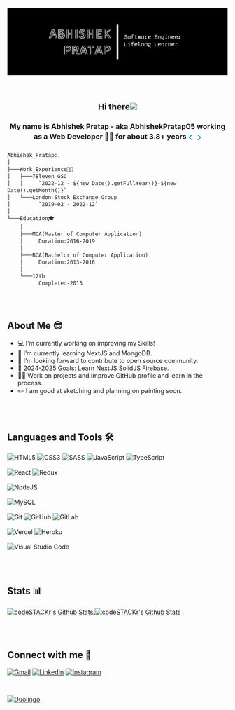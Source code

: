 [![Abhishek Pratap Banner Image](./assets/Banner.png)](https://github.com/AbhishekPratap05)

</br>

### <div align="center" style="font-weight:700">  <h3>Hi there<img src="https://raw.githubusercontent.com/MartinHeinz/MartinHeinz/master/wave.gif" width="30px"> </h3></div>
### <div align="center"> My name is Abhishek Pratap - aka **AbhishekPratap05** working as a Web Developer 👨‍💻 for about **3.8+** years <img src="./assets/code.gif" style="vertical-align: middle" width="30px" ></div>

```
Abhishek_Pratap:.
│
├───Work_Experience👨‍💻
│   ├───7Eleven GSC
│   │	  `2022-12 - ${new Date().getFullYear()}-${new Date().getMonth()}`
│   └───London Stock Exchange Group
│         `2019-02 - 2022-12`
│
└───Education🎓
    │   
    ├───MCA(Master of Computer Application)
    │	  Duration:2016-2019
    │
    ├───BCA(Bachelor of Computer Application)
    │     Duration:2013-2016
    │
    └───12th
          Completed-2013
```

</br></br>

## About Me 😎
- 💻 I’m currently working on improving my Skills!
- 🌱 I’m currently learning NextJS and MongoDB.
- 👯 I’m looking forward to contribute to open source community.
- 🥅 2024-2025 Goals: Learn NextJS SolidJS Firebase.
- :man_office_worker: Work on projects and improve GitHub profile and learn in the process.
- ✏️ I am good at sketching and planning on painting soon.

</br></br>

## Languages and Tools 🛠
<div>
  <img alt="HTML5" src="https://img.shields.io/badge/html5%20-%23E34F26.svg?&style=for-the-badge&logo=html5&logoColor=white"/>
  <img alt="CSS3" src="https://img.shields.io/badge/css3%20-%231572B6.svg?&style=for-the-badge&logo=css3&logoColor=white"/>
  <img alt="SASS" src="https://img.shields.io/badge/SASS%20-hotpink.svg?&style=for-the-badge&logo=SASS&logoColor=white"/>
  <img alt="JavaScript" src="https://img.shields.io/badge/javascript%20-%23323330.svg?&style=for-the-badge&logo=javascript&logoColor=%23F7DF1E"/>
  <img alt="TypeScript" src="https://img.shields.io/badge/typescript%20-%23007ACC.svg?&style=for-the-badge&logo=typescript&logoColor=white"/>
</div></br>
<div>
  <img alt="React" src="https://img.shields.io/badge/react%20-%2320232a.svg?&style=for-the-badge&logo=react&logoColor=%2361DAFB"/>
  <img alt="Redux" src="https://img.shields.io/badge/redux%20-%23593d88.svg?&style=for-the-badge&logo=redux&logoColor=white"/>

</div></br>
<div>
  <img alt="NodeJS" src="https://img.shields.io/badge/node.js%20-%2343853D.svg?&style=for-the-badge&logo=node.js&logoColor=white"/>
</div></br>
<div>
  <img alt="MySQL" src="https://img.shields.io/badge/mysql-%2300f.svg?&style=for-the-badge&logo=mysql&logoColor=white"/>
</div></br>
<div>
  <img alt="Git" src="https://img.shields.io/badge/git%20-%23F05033.svg?&style=for-the-badge&logo=git&logoColor=white"/>
  <img alt="GitHub" src="https://img.shields.io/badge/github%20-%23121011.svg?&style=for-the-badge&logo=github&logoColor=white"/>
  <img alt="GitLab" src="https://img.shields.io/badge/gitlab%20-%23181717.svg?&style=for-the-badge&logo=gitlab&logoColor=white"/>
</div></br>
<div>
<img alt="Vercel" src="https://img.shields.io/badge/vercel-%23000000.svg?&style=for-the-badge&logo=vercel&logoColor=white"/>
<img alt="Heroku" src="https://img.shields.io/badge/heroku-%23430098.svg?&style=for-the-badge&logo=heroku&logoColor=white"/>
</div></br>
<div>
<img alt="Visual Studio Code" src="https://img.shields.io/badge/VisualStudioCode-0078d7.svg?&style=for-the-badge&logo=visual-studio-code&logoColor=white"/>
</div>

</br></br>

## Stats 📊
<a href="https://github.com/AbhishekPratap05">
<img align="center" alt="codeSTACKr's Github Stats" src="https://github-readme-stats-six-kappa.vercel.app/api/top-langs?username=AbhishekPratap05&show_icons=true&hide_border=true&show_icons=true&line_height=27&count_private=true&title_color=ffffff&text_color=c9cacc&icon_color=2bbc8a&bg_color=1d1f21&layout=compact" />
</a>

<a href="https://github.com/AbhishekPratap05">
<img align="center" alt="codeSTACKr's Github Stats" src="https://github-readme-stats-six-kappa.vercel.app/api?username=AbhishekPratap05&show_icons=true&hide_border=true&show_icons=true&line_height=27&count_private=true&title_color=ffffff&text_color=c9cacc&icon_color=2bbc8a&bg_color=1d1f21" />
</a>

</br></br>

## Connect with me 🤝
[![Gmail](https://img.shields.io/badge/gmail-D14836?&style=for-the-badge&logo=gmail&logoColor=white)][sendMail]
[![LinkedIn](https://img.shields.io/badge/linkedin%20-%230077B5.svg?&style=for-the-badge&logo=linkedin&logoColor=white)][linkedin]
[![Instagram](https://img.shields.io/badge/ap_abhishekpratap%20-%23E4405F.svg?&style=for-the-badge&logo=Instagram&logoColor=white)][instagram]

</br>

[![Duolingo](https://img.shields.io/badge/Duolingo%20-%234DC730.svg?&style=for-the-badge&logo=Duolingo&logoColor=white)][duolingo] 

[instagram]: https://www.instagram.com/ap_abhishekpratap
[linkedin]: www.linkedin.com/in/abhishekpratap05121994
[sendMail]: mailto:pratap.5dec@gmail.com
[duolingo]: https://www.duolingo.com/profile/AbhishekPratap05

